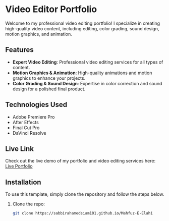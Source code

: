 # Video Editor Portfolio

Welcome to my professional video editing portfolio! I specialize in creating high-quality video content, including editing, color grading, sound design, motion graphics, and animation.

## Features

- **Expert Video Editing**: Professional video editing services for all types of content.
- **Motion Graphics & Animation**: High-quality animations and motion graphics to enhance your projects.
- **Color Grading & Sound Design**: Expertise in color correction and sound design for a polished final product.

## Technologies Used

- Adobe Premiere Pro
- After Effects
- Final Cut Pro
- DaVinci Resolve

## Live Link

Check out the live demo of my portfolio and video editing services here: [Live Portfolio](https://your-live-portfolio-link.com)

## Installation

To use this template, simply clone the repository and follow the steps below.

1. Clone the repo:
   ```bash
   git clone https://sabbirahamedsiam101.github.io/Mahfuz-E-Elahi
